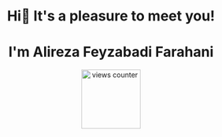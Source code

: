 <h1 align="center"> Hi👋 It's a pleasure to meet you!</h1> 
<h1 align="center"> I'm Alireza Feyzabadi Farahani</h1> 
<div id="views counter" align=center>
  <img src="https://komarev.com/ghpvc/?username=arfa79&style=flat&color=orange" width="120" alt="views counter"/>
<div>